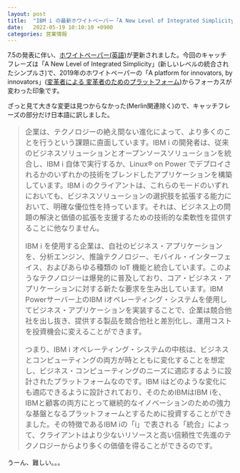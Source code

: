```yaml
---
layout: post
title:  "IBM i の最新ホワイトペーパー「A New Level of Integrated Simplicity」"
date:   2022-05-19 10:10:10 +0900
categories: 営業情報
---
```

7.5の発表に伴い、[ホワイトペーパー(英語)](https://www.ibm.com/downloads/cas/AD9PJJQ2)が更新されました。今回のキャッチフレーズは「A New Level of Integrated Simplicity」(新しいレベルの統合されたシンプルさ)で、2019年のホワイトペーパーの「A platform for innovators, by innovators」([変革者による 変革者のためのプラットフォーム](https://www.ibm.com/downloads/cas/56O5N92G))からフォーカスが変わった印象です。

ざっと見て大きな変更は見つからなかった(Merlin関連除く)ので、キャッチフレーズの部分だけ日本語に訳しました。

<blockquote>
<font size=3>
<P>
企業は、テクノロジーの絶え間ない進化によって、より多くのことを行うという課題に直面しています。IBM i の開発者は、従来のビジネスソリューションとオープンソースソリューションを統合し、IBM i 自体で実行するか、Linux® on Power でデプロイされるかのいずれかの技術をブレンドしたアプリケーションを構築しています。IBM i のクライアントは、これらのモードのいずれにおいても、ビジネスソリューションの選択肢を拡張する能力において、明確な優位性を持っています。それは、ビジネス上の問題の解決と価値の拡張を支援するための技術的な柔軟性を提供することに他なりません。
</P>
<P>
IBM i を使用する企業は、自社のビジネス・アプリケーションを、分析エンジン、推論テクノロジー、モバイル・インターフェイス、およびあらゆる種類の IoT 機能と統合しています。このようなテクノロジーは爆発的に普及しており、コア・ビジネス・アプリケーションに対する新たな要求を生み出しています。IBM Powerサーバー上のIBM iオペレーティング・システムを使用してビジネス・アプリケーションを実装することで、企業は競合他社を出し抜き、提供する製品を競合他社と差別化し、運用コストを投資機会に変えることができます。
</P>
<P>
つまり、IBM i オペレーティング・システムの中核は、ビジネスとコンピューティングの両方が時とともに変化することを想定し、ビジネス・コンピューティングのニーズに適応するように設計されたプラットフォームなのです。IBM iはどのような変化にも適応できるように設計されており、そのためIBMはIBM iを、IBMと顧客の両方にとって継続的なイノベーションのための強力な基盤となるプラットフォームとするために投資することができました。その特徴であるIBM iの「i」で表される「統合」によって、クライアントはより少ないリソースと高い信頼性で先進のテクノロジーからより多くの価値を得ることができるのです。
</P>
</font>
</blockquote>

うーん、難しい。。。
